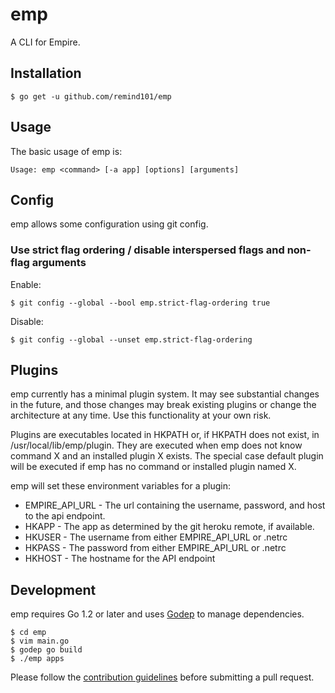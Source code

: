 # emp

A CLI for Empire.

## Installation

```console
$ go get -u github.com/remind101/emp
```

## Usage

The basic usage of emp is:

```
Usage: emp <command> [-a app] [options] [arguments]
```

## Config

emp allows some configuration using git config.

### Use strict flag ordering / disable interspersed flags and non-flag arguments

Enable:

```
$ git config --global --bool emp.strict-flag-ordering true
```

Disable:

```
$ git config --global --unset emp.strict-flag-ordering
```

## Plugins

emp currently has a minimal plugin system. It may see substantial changes in the future, and those changes may break existing plugins or change the architecture at any time. Use this functionality at your own risk.

Plugins are executables located in HKPATH or, if HKPATH does not exist, in /usr/local/lib/emp/plugin. They are executed when emp does not know command X and an installed plugin X exists. The special case default plugin will be executed if emp has no command or installed plugin named X.

emp will set these environment variables for a plugin:

* EMPIRE_API_URL - The url containing the username, password, and host to the api endpoint.
* HKAPP - The app as determined by the git heroku remote, if available.
* HKUSER - The username from either EMPIRE_API_URL or .netrc
* HKPASS - The password from either EMPIRE_API_URL or .netrc
* HKHOST - The hostname for the API endpoint

## Development

emp requires Go 1.2 or later and uses [Godep](https://github.com/kr/godep) to manage dependencies.

	$ cd emp
	$ vim main.go
	$ godep go build
	$ ./emp apps

Please follow the [contribution guidelines](./CONTRIBUTING.md) before submitting
a pull request.

[go-install]: http://golang.org/doc/install "Golang installation"
